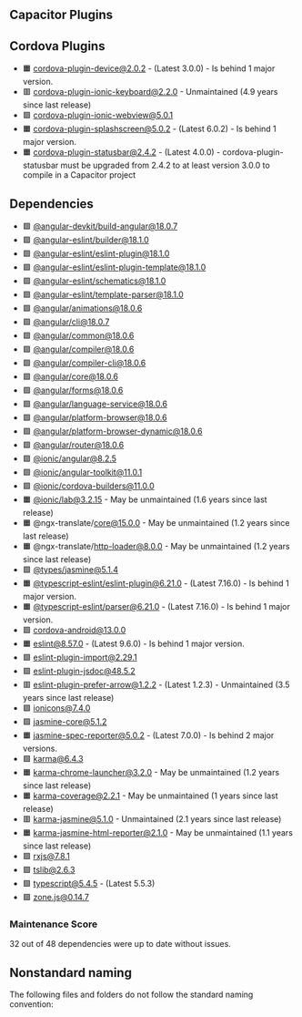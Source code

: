 ## Capacitor Plugins

## Cordova Plugins

- 🟧 [cordova-plugin-device@2.0.2](https://github.com/apache/cordova-plugin-device.git) - (Latest 3.0.0) - Is behind 1 major version.
- 🟥 [cordova-plugin-ionic-keyboard@2.2.0](https://github.com/ionic-team/cordova-plugin-ionic-keyboard.git) - Unmaintained (4.9 years since last release)
- 🟩 [cordova-plugin-ionic-webview@5.0.1](https://github.com/ionic-team/cordova-plugin-ionic-webview.git)
- 🟧 [cordova-plugin-splashscreen@5.0.2](https://github.com/apache/cordova-plugin-splashscreen.git) - (Latest 6.0.2) - Is behind 1 major version.
- 🟧 [cordova-plugin-statusbar@2.4.2](https://github.com/apache/cordova-plugin-statusbar.git) - (Latest 4.0.0) - cordova-plugin-statusbar must be upgraded from 2.4.2 to at least version 3.0.0 to compile in a Capacitor project
## Dependencies

- 🟩 [@angular-devkit/build-angular@18.0.7](https://github.com/angular/angular-cli.git)
- 🟩 [@angular-eslint/builder@18.1.0](https://github.com/angular-eslint/angular-eslint.git)
- 🟩 [@angular-eslint/eslint-plugin@18.1.0](https://github.com/angular-eslint/angular-eslint.git)
- 🟩 [@angular-eslint/eslint-plugin-template@18.1.0](https://github.com/angular-eslint/angular-eslint.git)
- 🟩 [@angular-eslint/schematics@18.1.0](https://github.com/angular-eslint/angular-eslint.git)
- 🟩 [@angular-eslint/template-parser@18.1.0](https://github.com/angular-eslint/angular-eslint.git)
- 🟩 [@angular/animations@18.0.6](https://github.com/angular/angular.git)
- 🟩 [@angular/cli@18.0.7](https://github.com/angular/angular-cli.git)
- 🟩 [@angular/common@18.0.6](https://github.com/angular/angular.git)
- 🟩 [@angular/compiler@18.0.6](https://github.com/angular/angular.git)
- 🟩 [@angular/compiler-cli@18.0.6](https://github.com/angular/angular.git)
- 🟩 [@angular/core@18.0.6](https://github.com/angular/angular.git)
- 🟩 [@angular/forms@18.0.6](https://github.com/angular/angular.git)
- 🟩 [@angular/language-service@18.0.6](https://github.com/angular/angular.git)
- 🟩 [@angular/platform-browser@18.0.6](https://github.com/angular/angular.git)
- 🟩 [@angular/platform-browser-dynamic@18.0.6](https://github.com/angular/angular.git)
- 🟩 [@angular/router@18.0.6](https://github.com/angular/angular.git)
- 🟩 [@ionic/angular@8.2.5](https://github.com/ionic-team/ionic-framework.git)
- 🟩 [@ionic/angular-toolkit@11.0.1](https://github.com/ionic-team/angular-toolkit.git)
- 🟩 [@ionic/cordova-builders@11.0.0](https://github.com/ionic-team/angular-toolkit.git)
- 🟧 [@ionic/lab@3.2.15](https://github.com/ionic-team/ionic-cli.git) - May be unmaintained (1.6 years since last release)
- 🟧 @ngx-translate/core@15.0.0 - May be unmaintained (1.2 years since last release)
- 🟧 @ngx-translate/http-loader@8.0.0 - May be unmaintained (1.2 years since last release)
- 🟩 [@types/jasmine@5.1.4](https://github.com/DefinitelyTyped/DefinitelyTyped.git)
- 🟧 [@typescript-eslint/eslint-plugin@6.21.0](https://github.com/typescript-eslint/typescript-eslint.git) - (Latest 7.16.0) - Is behind 1 major version.
- 🟧 [@typescript-eslint/parser@6.21.0](https://github.com/typescript-eslint/typescript-eslint.git) - (Latest 7.16.0) - Is behind 1 major version.
- 🟩 [cordova-android@13.0.0](https://github.com/apache/cordova-android.git)
- 🟧 [eslint@8.57.0](https://github.com/eslint/eslint.git) - (Latest 9.6.0) - Is behind 1 major version.
- 🟩 [eslint-plugin-import@2.29.1](https://github.com/import-js/eslint-plugin-import.git)
- 🟩 [eslint-plugin-jsdoc@48.5.2](https://github.com/gajus/eslint-plugin-jsdoc.git)
- 🟥 [eslint-plugin-prefer-arrow@1.2.2](https://github.com/TristonJ/eslint-plugin-prefer-arrow.git) - (Latest 1.2.3) - Unmaintained (3.5 years since last release)
- 🟩 [ionicons@7.4.0](https://github.com/ionic-team/ionicons.git)
- 🟩 [jasmine-core@5.1.2](https://github.com/jasmine/jasmine.git)
- 🟧 [jasmine-spec-reporter@5.0.2](https://github.com/bcaudan/jasmine-spec-reporter.git) - (Latest 7.0.0) - Is behind 2 major versions.
- 🟩 [karma@6.4.3](https://github.com/karma-runner/karma.git)
- 🟧 [karma-chrome-launcher@3.2.0](https://github.com/karma-runner/karma-chrome-launcher.git) - May be unmaintained (1.2 years since last release)
- 🟧 [karma-coverage@2.2.1](https://github.com/karma-runner/karma-coverage.git) - May be unmaintained (1 years since last release)
- 🟥 [karma-jasmine@5.1.0](https://github.com/karma-runner/karma-jasmine.git) - Unmaintained (2.1 years since last release)
- 🟧 [karma-jasmine-html-reporter@2.1.0](https://github.com/dfederm/karma-jasmine-html-reporter.git) - May be unmaintained (1.1 years since last release)
- 🟩 [rxjs@7.8.1](https://github.com/reactivex/rxjs.git)
- 🟩 [tslib@2.6.3](https://github.com/Microsoft/tslib.git)
- 🟩 [typescript@5.4.5](https://github.com/Microsoft/TypeScript.git) - (Latest 5.5.3)
- 🟩 [zone.js@0.14.7](https://github.com/angular/angular.git)
### Maintenance Score
32 out of 48 dependencies were up to date without issues.



## Nonstandard naming
The following files and folders do not follow the standard naming convention:

